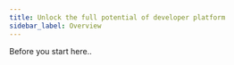 ```yaml
---
title: Unlock the full potential of developer platform 
sidebar_label: Overview
---
```


Before you start here.. 
